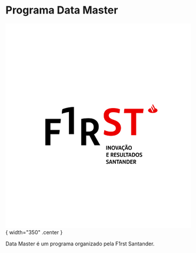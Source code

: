 # Programa Data Master

![logo do projeto](assets/f1rst.png){ width="350" .center }

Data Master é um programa organizado pela F1rst Santander.
